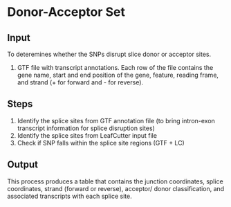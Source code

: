 # Donor-Acceptor Set

## Input
To deteremines whether the SNPs disrupt slice donor or acceptor sites. 
1) GTF file with transcript annotations. Each row of the file contains the gene name, start and end position of the gene, feature, reading frame, and strand (+ for forward and - for reverse).

## Steps
1) Identify the splice sites from GTF annotation file (to bring intron-exon transcript information for splice disruption sites)
2) Identify the splice sites from LeafCutter input file 
3) Check if SNP falls within the splice site regions (GTF + LC)

## Output
This process produces a table that contains the junction coordinates, splice coordinates, strand (forward or reverse), acceptor/ donor classification, and associated transcripts with each splice site.
